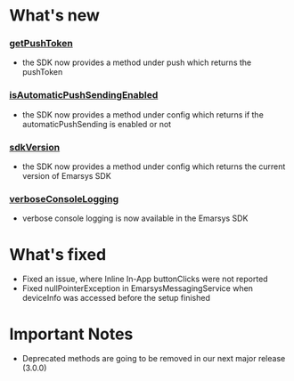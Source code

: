 # What's new
### [getPushToken](https://github.com/emartech/android-emarsys-sdk/wiki#22-getpushtoken)
* the SDK now provides a method under push which returns the pushToken
### [isAutomaticPushSendingEnabled](https://github.com/emartech/android-emarsys-sdk/wiki/Config#automaticpushsendingenabled)
* the SDK now provides a method under config which returns if the automaticPushSending is enabled or not
### [sdkVersion](https://github.com/emartech/android-emarsys-sdk/wiki/Config#sdkversion)
* the SDK now provides a method under config which returns the current version of Emarsys SDK 
### [verboseConsoleLogging](https://github.com/emartech/android-emarsys-sdk/wiki#16-enableverboseconsolelogging)
* verbose console logging is now available in the Emarsys SDK
# What's fixed
* Fixed an issue, where Inline In-App buttonClicks were not reported 
* Fixed nullPointerException in EmarsysMessagingService when deviceInfo was accessed before the setup finished 
# Important Notes
* Deprecated methods are going to be removed in our next major release (3.0.0)